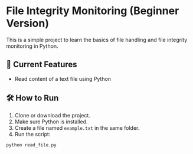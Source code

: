# File Integrity Monitoring (Beginner Version)

This is a simple project to learn the basics of file handling and file integrity monitoring in Python.

## 🔹 Current Features

- Read content of a text file using Python

## 🛠️ How to Run

1. Clone or download the project.
2. Make sure Python is installed.
3. Create a file named `example.txt` in the same folder.
4. Run the script:

```bash
python read_file.py
